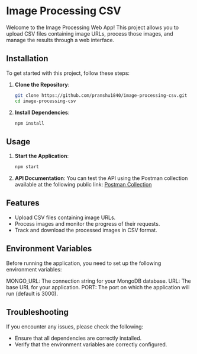 # Image Processing CSV

Welcome to the Image Processing Web App! This project allows you to upload CSV files containing image URLs, process those images, and manage the results through a web interface.

## Installation

To get started with this project, follow these steps:

1. **Clone the Repository**:
   ```bash
   git clone https://github.com/pranshu1840/image-processing-csv.git
   cd image-processing-csv
   ```

2. **Install Dependencies**:
   ```bash
   npm install
   ```

## Usage

1. **Start the Application**:
   ```bash
   npm start
   ```

2. **API Documentation**:
   You can test the API using the Postman collection available at the following public link:
   [Postman Collection](https://www.postman.com/altimetry-astronaut-66120148/workspace/public-workspace/collection/24514176-074fc1a2-5733-4b89-9a49-e6cd88140c47?action=share&creator=24514176)

## Features

- Upload CSV files containing image URLs.
- Process images and monitor the progress of their requests.
- Track and download the processed images in CSV format.

## Environment Variables
Before running the application, you need to set up the following environment variables:

  MONGO_URL: The connection string for your MongoDB database.
  URL: The base URL for your application.
  PORT: The port on which the application will run (default is 3000).

## Troubleshooting

If you encounter any issues, please check the following:

- Ensure that all dependencies are correctly installed.
- Verify that the environment variables are correctly configured.

